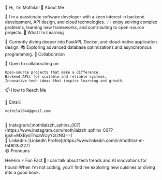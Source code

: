 👋 Hi, I’m Mothilal!
👀 About Me

🔭 I’m a passionate software developer with a keen interest in backend development, API design, and cloud technologies.
💡 I enjoy solving complex problems, learning new frameworks, and contributing to open-source projects.
🌱 What I’m Learning

🚀 Currently diving deeper into FastAPI, Docker, and cloud-native application design.
📚 Exploring advanced database optimizations and asynchronous programming.
💞️ Collaboration

🤝 Open to collaborating on:

    Open-source projects that make a difference.
    Backend APIs for scalable and reliable systems.
    Innovative tech ideas that inspire learning and growth.

📫 How to Reach Me <br><br>
📩 Email:
```
mothilal044@gmail.com
```
<br>
   📸 Instagram:[mothilalzzh_sphinx_007](https://www.instagram.com/mothilalzzh_sphinx_007?igsh=MXBydThxaWUyYzI2NQ==) <br>
   💼 LinkedIn: [LinkedIn Profile](https://www.linkedin.com/in/mothilal-m-04803a227) <br>
   😄 Pronouns

He/Him
⚡ Fun Fact
💬 I can talk about tech trends and AI innovations for hours! When I'm not coding, you'll find me exploring new cuisines or diving into a good book.
